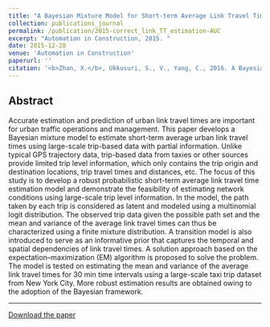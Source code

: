 ```yaml
---
title: "A Bayesian Mixture Model for Short-term Average Link Travel Time Estimation Using Large-scale Limited Information Trip-based Data"
collection: publications_journal
permalink: /publication/2015-correct_link_TT_estimation-AUC
excerpt: "Automation in Construction, 2015. "
date: 2015-12-28
venue: 'Automation in Construction'
paperurl: ''
citation: '<b>Zhan, X.</b>, Ukkusuri, S., V., Yang, C., 2016. A Bayesian Mixture Model for Short-term Average Link Travel Time Estimation Using Large-scale Limited Information Trip-based Data. <i>Automation in Construction</i>, 72(3), 237-246.'
---
```


Abstract
---
Accurate estimation and prediction of urban link travel times are important for urban traffic operations and management. This paper develops a Bayesian mixture model to estimate short-term average urban link travel times using large-scale trip-based data with partial information. Unlike typical GPS trajectory data, trip-based data from taxies or other sources provide limited trip level information, which only contains the trip origin and destination locations, trip travel times and distances, etc. The focus of this study is to develop a robust probabilistic short-term average link travel time estimation model and demonstrate the feasibility of estimating network conditions using large-scale trip level information. In the model, the path taken by each trip is considered as latent and modeled using a multinomial logit distribution. The observed trip data given the possible path set and the mean and variance of the average link travel times can thus be characterized using a finite mixture distribution. A transition model is also introduced to serve as an informative prior that captures the temporal and spatial dependencies of link travel times. A solution approach based on the expectation–maximization (EM) algorithm is proposed to solve the problem. The model is tested on estimating the mean and variance of the average link travel times for 30 min time intervals using a large-scale taxi trip dataset from New York City. More robust estimation results are obtained owing to the adoption of the Bayesian framework.

---
[Download the paper](http://zhanxianyuan.xyz/files/correct_link_TT_estimation-AUC.pdf)

